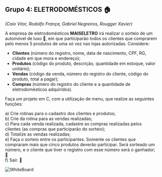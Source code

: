 ## Grupo 4: ELETRODOMÉSTICOS 🏠
*(Caio Vitor, Rodolfo França, Gabriel Negreiros, Rougger Xavier)*

A empresa de eletrodomésticos **MAISELETRO** irá realizar o sorteio de um automóvel de luxo 🚗, em que participarão todos os clientes que comprarem pelo menos 5 produtos de uma só vez nas lojas autorizadas. Considere:

- **Clientes** (número do registro, nome, data de nascimento, CPF, RG, cidade em que mora e endereço);
- **Produtos** (código do produto, descrição, quantidade em estoque, valor unitário);
- **Vendas** (código da venda, número do registro do cliente, código do produto, total a pagar);
- **Compras** (número do registro do cliente e a quantidade de eletrodomésticos adquiridos).

Faça um projeto em C, com a utilização de menu, que realize as seguintes funções:

a) Crie rotinas para o cadastro dos clientes e produtos;  
b) Crie da rotina para as vendas realizadas;  
c) Para cada venda realizada, cadastre as compras realizadas pelos clientes (as compras que participarão do sorteio);  
d) Totalize as vendas realizadas;  
e) Faça o sorteio entre os participantes. Somente os clientes que compraram mais que cinco produtos deverão participar. Será sorteado um número, e o cliente que tiver o registro com esse número será o ganhador; 🎉  
f) Sair. 🚪

![WhiteBoard](https://raw.githubusercontent.com/rodhfr/Projeto-MaisEletro/main/whiteboard/imagem_reduzida.png)
